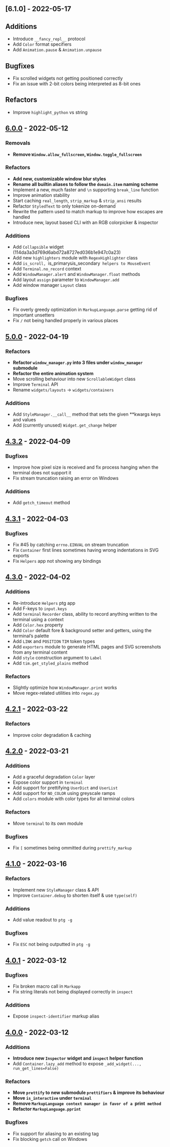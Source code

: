 ## [6.1.0] - 2022-05-17

## Additions
- Introduce `__fancy_repl__` protocol
- Add `Color` format specifiers
- Add `Animation.pause` & `Animation.unpause`


## Bugfixes
- Fix scrolled widgets not getting positioned correctly
- Fix an issue with 2-bit colors being interpreted as 8-bit ones


## Refactors
- Improve `highlight_python` vs string



## [6.0.0] - 2022-05-12

### Removals
- **Remove `Window.allow_fullscreen`, `Window.toggle_fullscreen`**


### Refactors
- **Add new, customizable window blur styles**
- **Rename all builtin aliases to follow the `domain.item` naming scheme**
- Implement a new, much faster and `\n` supporting `break_line` function
- Improve animation stability
- Start caching `real_length`, `strip_markup` & `strip_ansi` results
- Refactor `StyledText` to only tokenize on-demand
- Rewrite the pattern used to match markup to improve how escapes are handled
- Introduce new, layout based CLI with an RGB colorpicker & inspector


### Additions
- Add `Collapsible` widget (114da3a3d769d6abd72a8727ed036b1e947c0a23)
- Add new `highlighters` module with `RegexHighlighter` class
- Add `is_scroll, `is_primary` & `is_secondary` helpers to MouseEvent`
- Add `Terminal.no_record` context
- Add `WindowManager.alert` and `WindowManager.float` methods
- Add layout `assign` parameter to `WindowManager.add`
- Add window manager `Layout` class


### Bugfixes
- Fix overly greedy optimization in `MarkupLanguage.parse` getting rid of important unsetters
- Fix `/` not being handled properly in various places



## [5.0.0] - 2022-04-19

### Refactors
- **Refactor `window_manager.py` into 3 files under `window_manager` submodule**
- **Refactor the entire animation system**
- Move scrolling behaviour into new `ScrollableWidget` class
- Improve `Terminal` API
- Rename `widgets/layouts` → `widgets/containers`


### Additions
- Add `StyleManager.__call__` method that sets the given \**kwargs keys and values
- Add (currently unused) `Widget.get_change` helper



## [4.3.2] - 2022-04-09
 
### Bugfixes
- Improve how pixel size is received and fix process hanging when the terminal does not support it
- Fix stream truncation raising an error on Windows


### Additions
- Add `getch_timeout` method



## [4.3.1] - 2022-04-03

### Bugfixes
- Fix #45 by catching `errno.EINVAL` on stream truncation
- Fix `Container` first lines sometimes having wrong indentations in SVG exports
- Fix `Helpers` app not showing any bindings



## [4.3.0] - 2022-04-02

### Additions
- Re-introduce `Helpers` ptg app 
- Add F-keys to `input.keys` 
- Add `terminal` `Recorder` class, ability to record anything written to the terminal using a context 
- Add `Color.hex` property 
- Add `Color` default fore & background setter and getters, using the terminal’s palette 
- Add `LINK` and `POSITION` `TIM` token types 
- Add `exporters` module to generate HTML pages and SVG screenshots from any terminal content 
- Add `style` construction argument to `Label` 
- Add `tim.get_styled_plains` method 


### Refactors
- Slightly optimize how `WindowManager.print` works 
- Move regex-related utilities into `regex.py` 



## [4.2.1] - 2022-03-22

### Refactors
- Improve color degradation & caching



## [4.2.0] - 2022-03-21

### Additions
- Add a graceful degradation `Color` layer
- Expose color support in `terminal`
- Add support for prettifying `UserDict` and `UserList`
- Add support for `NO_COLOR` using greyscale ramps
- Add `colors` module with color types for all terminal colors

### Refactors
- Move `terminal` to its own module

### Bugfixes
- Fix `[` sometimes being ommitted during `prettify_markup`



## [4.1.0] - 2022-03-16

### Refactors
- Implement new `StyleManager` class & API
- Improve `Container.debug` to shorten itself & use `type(self)`

### Additions
- Add value readout to `ptg -g`

### Bugfixes
- Fix `ESC` not being outputted in `ptg -g`



## [4.0.1] - 2022-03-12

### Bugfixes
- Fix broken macro call in `Markapp`
- Fix string literals not being displayed correctly in `inspect`

### Additions
- Expose `inspect-identifier` markup alias



## [4.0.0] - 2022-03-12

### Additions
- **Introduce new `Inspector` widget and `inspect` helper function**
- Add `Container.lazy_add` method to expose `_add_widget(..., run_get_lines=False)`

### Refactors
- **Move `prettify` to new submodule `prettifiers` & improve its behaviour**
- **Move `is_interactive` under `terminal`**
- **Remove `MarkupLanguage context manager in favor of a `print` method`**
- **Refactor `MarkupLanguage.pprint`**

### Bugfixes
- Fix support for aliasing to an existing tag
- Fix blocking `getch` call on Windows



[6.0.0]: https://github.com/bczsalba/pytermgui/compare/6.0.0...6.1.0
[6.0.0]: https://github.com/bczsalba/pytermgui/compare/5.0.0...6.0.0
[5.0.0]: https://github.com/bczsalba/pytermgui/compare/4.3.2...5.0.0
[4.3.2]: https://github.com/bczsalba/pytermgui/compare/4.3.1...4.3.2
[4.3.1]: https://github.com/bczsalba/pytermgui/compare/4.3.0...4.3.1
[4.3.0]: https://github.com/bczsalba/pytermgui/compare/4.2.0...4.3.0
[4.2.1]: https://github.com/bczsalba/pytermgui/compare/4.2.0...4.2.1
[4.2.0]: https://github.com/bczsalba/pytermgui/compare/4.1.0...4.2.0
[4.1.0]: https://github.com/bczsalba/pytermgui/compare/4.0.0...4.1.0
[4.0.1]: https://github.com/bczsalba/pytermgui/compare/4.0.0...4.0.1
[4.0.0]: https://github.com/bczsalba/pytermgui/compare/3.2.1...4.0.0
